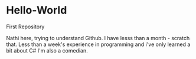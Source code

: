 # Hello-World
First Repository


Nathi here, trying to understand Github. I have lesss than a month - scratch that. Less than a week's experience in programming and i've only learned a bit about C#
I'm also a comedian.
